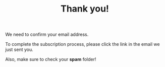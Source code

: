 ﻿---
layout: plain
title: Thank you!
---

We need to confirm your email address.

To complete the subscription process, please click the link in the email we just sent you.

Also, make sure to check your **spam** folder!
